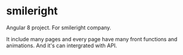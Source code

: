 # smileright
Angular 8 project.
For smileright company.

It include many pages and every page have many front functions and animations.
And it's can intergrated with API.
